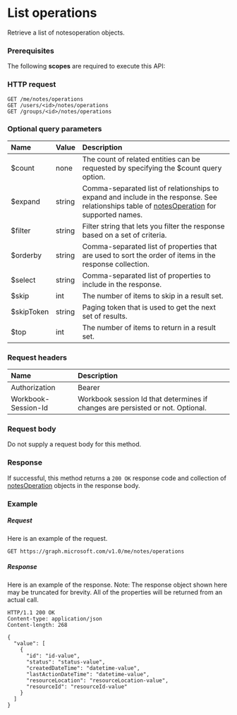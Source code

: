# List operations

Retrieve a list of notesoperation objects.
### Prerequisites
The following **scopes** are required to execute this API: 
### HTTP request
<!-- { "blockType": "ignored" } -->
```http
GET /me/notes/operations
GET /users/<id>/notes/operations
GET /groups/<id>/notes/operations
```
### Optional query parameters
|Name|Value|Description|
|:---------------|:--------|:-------|
|$count|none|The count of related entities can be requested by specifying the $count query option.|
|$expand|string|Comma-separated list of relationships to expand and include in the response. See relationships table of [notesOperation](../resources/notesoperation.md) for supported names. |
|$filter|string|Filter string that lets you filter the response based on a set of criteria.|
|$orderby|string|Comma-separated list of properties that are used to sort the order of items in the response collection.|
|$select|string|Comma-separated list of properties to include in the response.|
|$skip|int|The number of items to skip in a result set.|
|$skipToken|string|Paging token that is used to get the next set of results.|
|$top|int|The number of items to return in a result set.|

### Request headers
| Name      |Description|
|:----------|:----------|
| Authorization  | Bearer <code>|
| Workbook-Session-Id  | Workbook session Id that determines if changes are persisted or not. Optional.|

### Request body
Do not supply a request body for this method.
### Response
If successful, this method returns a `200 OK` response code and collection of [notesOperation](../resources/notesoperation.md) objects in the response body.
### Example
##### Request
Here is an example of the request.
<!-- {
  "blockType": "request",
  "name": "get_operations"
}-->
```http
GET https://graph.microsoft.com/v1.0/me/notes/operations
```
##### Response
Here is an example of the response. Note: The response object shown here may be truncated for brevity. All of the properties will be returned from an actual call.
<!-- {
  "blockType": "response",
  "truncated": true,
  "@odata.type": "microsoft.graph.notesoperation",
  "isCollection": true
} -->
```http
HTTP/1.1 200 OK
Content-type: application/json
Content-length: 268

{
  "value": [
    {
      "id": "id-value",
      "status": "status-value",
      "createdDateTime": "datetime-value",
      "lastActionDateTime": "datetime-value",
      "resourceLocation": "resourceLocation-value",
      "resourceId": "resourceId-value"
    }
  ]
}
```

<!-- uuid: 8fcb5dbc-d5aa-4681-8e31-b001d5168d79
2015-10-25 14:57:30 UTC -->
<!-- {
  "type": "#page.annotation",
  "description": "List operations",
  "keywords": "",
  "section": "documentation",
  "tocPath": ""
}-->